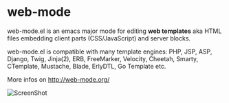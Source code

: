 web-mode
========

web-mode.el is an emacs major mode for editing **web templates** aka HTML files embedding client parts (CSS/JavaScript) and server blocks.

web-mode.el is compatible with many template engines: PHP, JSP, ASP, Django, Twig, Jinja(2), ERB, FreeMarker, Velocity, Cheetah, Smarty, CTemplate, Mustache, Blade, ErlyDTL, Go Template etc.

More infos on http://web-mode.org/

![ScreenShot](http://web-mode.org/web-mode.png)
